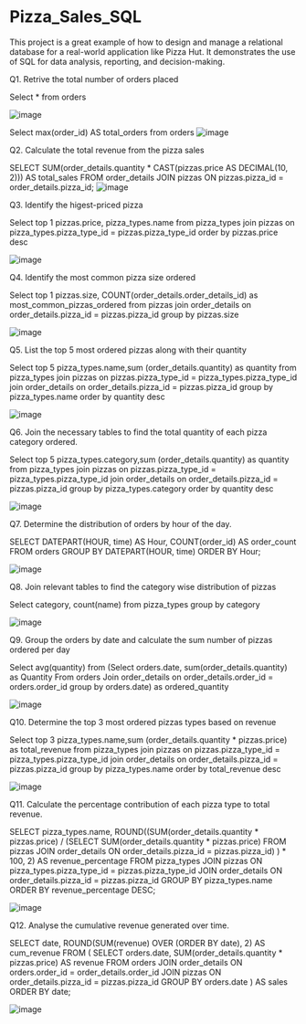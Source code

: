# Pizza_Sales_SQL
This project is a great example of how to design and manage a relational database for a real-world application like Pizza Hut. It demonstrates the use of SQL for data analysis, reporting, and decision-making. 

Q1. Retrive the total number of orders placed

Select * from orders

![image](https://github.com/user-attachments/assets/736bf1b7-cad1-4fff-bbad-01b50d69c44b)

Select max(order_id) AS total_orders
from orders
![image](https://github.com/user-attachments/assets/7f5f9bd9-e50f-474d-bdcc-7fdac9304b0e)

Q2. Calculate the total revenue from the pizza sales 

SELECT 
    SUM(order_details.quantity * CAST(pizzas.price AS DECIMAL(10, 2))) AS total_sales
FROM 
    order_details
JOIN 
    pizzas ON pizzas.pizza_id = order_details.pizza_id;
![image](https://github.com/user-attachments/assets/2f5308f4-2dcf-4255-b8ad-10332db0eb4d)

Q3. Identify the higest-priced pizza

Select top 1 pizzas.price, pizza_types.name
from pizza_types
join pizzas on  pizza_types.pizza_type_id = pizzas.pizza_type_id
order by pizzas.price desc

![image](https://github.com/user-attachments/assets/eca0c8d7-59f1-48d8-b9dd-6acfa53564ba)

Q4. Identify the most common pizza size ordered

Select top 1 pizzas.size, COUNT(order_details.order_details_id) as most_common_pizzas_ordered
from pizzas
join order_details on order_details.pizza_id = pizzas.pizza_id
group by pizzas.size

![image](https://github.com/user-attachments/assets/4a10de36-a8c0-4b06-9fc7-a3f76265a065)


Q5. List the top 5 most ordered pizzas along with their quantity

Select top 5 pizza_types.name,sum (order_details.quantity) as quantity
from pizza_types
join pizzas on  pizzas.pizza_type_id = pizza_types.pizza_type_id
join order_details on order_details.pizza_id = pizzas.pizza_id
group by pizza_types.name
order by quantity desc

![image](https://github.com/user-attachments/assets/2ee71af6-620e-41be-9c23-c0c21cf00bde)

Q6. Join the necessary tables to find the total quantity of each pizza category ordered.

Select top 5 pizza_types.category,sum (order_details.quantity) as quantity
from pizza_types
join pizzas on  pizzas.pizza_type_id = pizza_types.pizza_type_id
join order_details on order_details.pizza_id = pizzas.pizza_id
group by pizza_types.category
order by quantity desc

![image](https://github.com/user-attachments/assets/928f3a65-21a5-42cc-81fb-4eef55f40f25)


Q7. Determine the distribution of orders by hour of the day.

SELECT 
    DATEPART(HOUR, time) AS Hour, 
    COUNT(order_id) AS order_count
FROM 
    orders
GROUP BY 
    DATEPART(HOUR, time)
ORDER BY 
    Hour;

![image](https://github.com/user-attachments/assets/58716927-e47e-4aaa-928c-ed6295eea9d6)

Q8. Join relevant tables to find the category wise distribution of pizzas

Select category, count(name)
from pizza_types
group by category

![image](https://github.com/user-attachments/assets/4bbd8525-1151-46b2-bf0a-7740746c720d)

Q9. Group the orders by date and calculate the sum number of pizzas ordered per day

Select avg(quantity) from
 (Select orders.date, sum(order_details.quantity) as Quantity
From orders
Join order_details on order_details.order_id = orders.order_id
group by orders.date) as ordered_quantity

![image](https://github.com/user-attachments/assets/cce1a9db-ade7-4181-acc5-bcf5979bf1fd)

Q10. Determine the top 3 most ordered pizzas types based on revenue


Select top 3 pizza_types.name,sum (order_details.quantity * pizzas.price) as total_revenue
from pizza_types
join pizzas on  pizzas.pizza_type_id = pizza_types.pizza_type_id
join order_details on order_details.pizza_id = pizzas.pizza_id
group by pizza_types.name
order by total_revenue desc

![image](https://github.com/user-attachments/assets/86cb66f0-ea4d-4cb1-bf66-e3ee0571bba5)

Q11. Calculate the percentage contribution of each pizza type to total revenue.

SELECT 
    pizza_types.name,
    ROUND((SUM(order_details.quantity * pizzas.price) / 
        (SELECT SUM(order_details.quantity * pizzas.price)
         FROM pizzas
         JOIN order_details ON order_details.pizza_id = pizzas.pizza_id)
    ) * 100, 2) AS revenue_percentage
FROM 
    pizza_types
JOIN 
    pizzas ON pizza_types.pizza_type_id = pizzas.pizza_type_id
JOIN 
    order_details ON order_details.pizza_id = pizzas.pizza_id
GROUP BY 
    pizza_types.name
ORDER BY 
    revenue_percentage DESC;

![image](https://github.com/user-attachments/assets/8d1a44cb-4172-490e-be8e-bc594aaa9d74)

Q12. Analyse the cumulative revenue generated over time. 

SELECT 
    date,
    ROUND(SUM(revenue) OVER (ORDER BY date), 2) AS cum_revenue
FROM 
    (
        SELECT 
            orders.date,
            SUM(order_details.quantity * pizzas.price) AS revenue
        FROM 
            orders
        JOIN 
            order_details ON orders.order_id = order_details.order_id
        JOIN 
            pizzas ON order_details.pizza_id = pizzas.pizza_id
        GROUP BY 
            orders.date
    ) AS sales
ORDER BY 
    date;

![image](https://github.com/user-attachments/assets/5e283438-fae8-45f1-ac9e-76c25d628baa)








